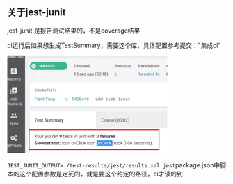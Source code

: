 ## 关于jest-junit
jest-junit 是报告测试结果的，不是coverage结果

ci运行后如果想生成TestSummary，需要这个库，具体配置参考提交："集成ci"

![](jest-junit.png)

`JEST_JUNIT_OUTPUT=./test-results/jest/results.xml jest`package.json中脚本的这个配置参数是定死的，就是要这个约定的路径，ci才读的到
